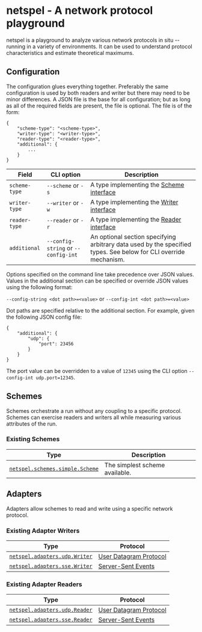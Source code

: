 # netspel - A network protocol playground

netspel is a playground to analyze various network protocols in situ -- running in a variety of environments. It can be used to understand protocol characteristics and estimate theoretical maximums.

## Configuration

The configuration glues everything together. Preferably the same configuration is used by both readers and writer but there may need to be minor differences. A JSON file is the base for all configuration; but as long as all of the required fields are present, the file is optional. The file is of the form:

```
{
    "scheme-type": "<scheme-type>",
    "writer-type": "<writer-type>",
    "reader-type": "<reader-type>",
    "additional": {
        ...
    }
}
```
 Field | CLI option | Description
 ---|---|---
 `scheme-type` | `--scheme` or `-s` | A type implementing the [Scheme interface](factory/scheme.go)
 `writer-type` | `--writer` or `-w` | A type implementing the [Writer interface](factory/adapter.go#L9)
 `reader-type` | `--reader` or `-r` | A type implementing the [Reader interface](factory/adapter.go#L14)
 `additional` | `--config-string` or `--config-int` | An optional section specifying arbitrary data used by the specified types. See below for CLI override mechanism.

Options specified on the command line take precedence over JSON values. Values in the additional section can be specified or override JSON values using the following format:

`--config-string <dot path>=<value>` or `--config-int <dot path>=<value>`

Dot paths are specified relative to the additional section. For example, given the following JSON config file:

```
{
    "additional": {
        "udp": {
            "port": 23456
        }
    }
}
```

The port value can be overridden to a value of `12345` using the CLI option `--config-int udp.port=12345`.

## Schemes

Schemes orchestrate a run without any coupling to a specific protocol. Schemes can exercise readers and writers all while measuring various attributes of the run.

### Existing Schemes

 Type | Description
 ---|---
 [`netspel.schemes.simple.Scheme`](schemes/simple) | The simplest scheme available. 

## Adapters

Adapters allow schemes to read and write using a specific network protocol.

### Existing Adapter Writers

 Type | Protocol
 ---|---
 [`netspel.adapters.udp.Writer`](adapters/udp) | [User Datagram Protocol](https://en.wikipedia.org/wiki/User_Datagram_Protocol)
 [`netspel.adapters.sse.Writer`](adapters/sse) | [Server-Sent Events](https://en.wikipedia.org/wiki/Server-sent_events)

### Existing Adapter Readers

 Type | Protocol
 ---|---
 [`netspel.adapters.udp.Reader`](adapters/udp) | [User Datagram Protocol](https://en.wikipedia.org/wiki/User_Datagram_Protocol)
 [`netspel.adapters.sse.Reader`](adapters/sse) | [Server-Sent Events](https://en.wikipedia.org/wiki/Server-sent_events)
